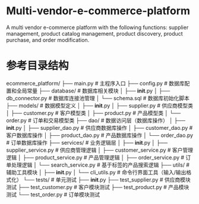 # Multi-vendor-e-commerce-platform
A multi vendor e-commerce platform with the following functions: supplier management, product catalog management, product discovery, product purchase, and order modification.

# 参考目录结构
ecommerce_platform/
├── main.py                 # 主程序入口
├── config.py               # 数据库配置和全局常量
├── database/               # 数据库相关模块
│   ├── __init__.py
│   ├── db_connector.py     # 数据库连接池管理
│   └── schema.sql          # 数据库初始化脚本
├── models/                 # 数据模型定义
│   ├── __init__.py
│   ├── supplier.py         # 供应商模型类
│   ├── customer.py         # 客户模型类
│   ├── product.py          # 产品模型类
│   └── order.py            # 订单和交易模型类
├── dao/                    # 数据访问层（数据库操作）
│   ├── __init__.py
│   ├── supplier_dao.py     # 供应商数据库操作
│   ├── customer_dao.py     # 客户数据库操作
│   ├── product_dao.py      # 产品数据库操作
│   └── order_dao.py        # 订单数据库操作
├── services/               # 业务逻辑层
│   ├── __init__.py
│   ├── supplier_service.py # 供应商管理逻辑
│   ├── customer_service.py # 客户管理逻辑
│   ├── product_service.py  # 产品管理逻辑
│   ├── order_service.py    # 订单处理逻辑
│   └── search_service.py   # 基于标签的产品搜索逻辑
├── utils/                  # 辅助工具模块
│   ├── __init__.py
│   └── cli_utils.py        # 命令行界面工具（输入/输出格式化）
└── tests/                  # 单元测试
    ├── __init__.py
    ├── test_supplier.py    # 供应商模块测试
    ├── test_customer.py    # 客户模块测试
    ├── test_product.py     # 产品模块测试
    └── test_order.py       # 订单模块测试


